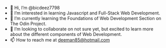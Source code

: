 - 👋 Hi, I’m @bicdeez7798
- 👀 I’m interested in learning Javascript and Full-Stack Web Development.
- 🌱 I’m currently learning the Foundations of Web Development Section on The Odin Project. 
- 💞️ I’m looking to collaborate on not sure yet, but excited to learn more about the different components of Web Development.
- 📫 How to reach me at deeman85@hotmail.com 

<!---
bicdeez7798/bicdeez7798 is a ✨ special ✨ repository because its `README.md` (this file) appears on your GitHub profile.
You can click the Preview link to take a look at your changes.
--->
